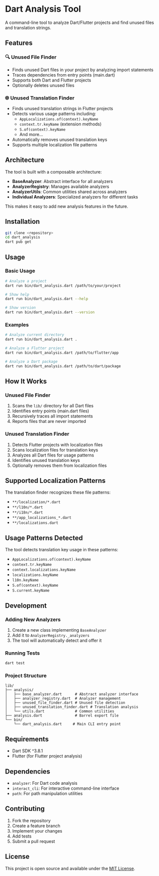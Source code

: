 # Dart Analysis Tool

A command-line tool to analyze Dart/Flutter projects and find unused files and translation strings.

## Features

### 🔍 Unused File Finder

- Finds unused Dart files in your project by analyzing import statements
- Traces dependencies from entry points (main.dart)
- Supports both Dart and Flutter projects
- Optionally deletes unused files

### 🌐 Unused Translation Finder

- Finds unused translation strings in Flutter projects
- Detects various usage patterns including:
  - `AppLocalizations.of(context).keyName`
  - `context.tr.keyName` (extension methods)
  - `S.of(context).keyName`
  - And more...
- Automatically removes unused translation keys
- Supports multiple localization file patterns

## Architecture

The tool is built with a composable architecture:

- **BaseAnalyzer**: Abstract interface for all analyzers
- **AnalyzerRegistry**: Manages available analyzers
- **AnalyzerUtils**: Common utilities shared across analyzers
- **Individual Analyzers**: Specialized analyzers for different tasks

This makes it easy to add new analysis features in the future.

## Installation

```bash
git clone <repository>
cd dart_analysis
dart pub get
```

## Usage

### Basic Usage

```bash
# Analyze a project
dart run bin/dart_analysis.dart /path/to/your/project

# Show help
dart run bin/dart_analysis.dart --help

# Show version
dart run bin/dart_analysis.dart --version
```

### Examples

```bash
# Analyze current directory
dart run bin/dart_analysis.dart .

# Analyze a Flutter project
dart run bin/dart_analysis.dart /path/to/flutter/app

# Analyze a Dart package
dart run bin/dart_analysis.dart /path/to/dart/package
```

## How It Works

### Unused File Finder

1. Scans the `lib/` directory for all Dart files
2. Identifies entry points (main.dart files)
3. Recursively traces all import statements
4. Reports files that are never imported

### Unused Translation Finder

1. Detects Flutter projects with localization files
2. Scans localization files for translation keys
3. Analyzes all Dart files for usage patterns
4. Identifies unused translation keys
5. Optionally removes them from localization files

## Supported Localization Patterns

The translation finder recognizes these file patterns:

- `**/localization/*.dart`
- `**/l10n/*.dart`
- `**/i18n/*.dart`
- `**/app_localizations_*.dart`
- `**/localizations.dart`

## Usage Patterns Detected

The tool detects translation key usage in these patterns:

- `AppLocalizations.of(context).keyName`
- `context.tr.keyName`
- `context.localizations.keyName`
- `localizations.keyName`
- `l10n.keyName`
- `S.of(context).keyName`
- `S.current.keyName`

## Development

### Adding New Analyzers

1. Create a new class implementing `BaseAnalyzer`
2. Add it to `AnalyzerRegistry._analyzers`
3. The tool will automatically detect and offer it

### Running Tests

```bash
dart test
```

### Project Structure

```
lib/
├── analysis/
│   ├── base_analyzer.dart      # Abstract analyzer interface
│   ├── analyzer_registry.dart  # Analyzer management
│   ├── unused_file_finder.dart # Unused file detection
│   ├── unused_translation_finder.dart # Translation analysis
│   └── utils.dart              # Common utilities
├── analysis.dart               # Barrel export file
└── bin/
    └── dart_analysis.dart     # Main CLI entry point
```

## Requirements

- Dart SDK ^3.8.1
- Flutter (for Flutter project analysis)

## Dependencies

- `analyzer`: For Dart code analysis
- `interact_cli`: For interactive command-line interface
- `path`: For path manipulation utilities

## Contributing

1. Fork the repository
2. Create a feature branch
3. Implement your changes
4. Add tests
5. Submit a pull request

## License

This project is open source and available under the [MIT License](LICENSE).
